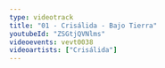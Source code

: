 ```yaml
---
type: videotrack
title: "01 - Crisálida - Bajo Tierra"
youtubeId: "ZSGtjQVNlms"
videoevents: vevt0038
videoartists: ["Crisálida"]
---
```

